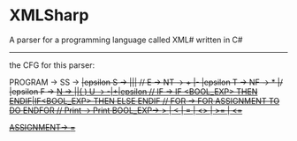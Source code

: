 XMLSharp
========

A  parser for a programming language called XML# written in C#

-----------------------

the CFG for this parser:

PROGRAM -> <SS>
SS      -> <S> <SS>|epsilon
S          -> <Print>|<ASSIGNMENT>|<IF>|<FOR>
//
E          -> <T> <NT>
NT         -> + <T> <NT>|- <T> <NT>|epsilon
T          -> <F> <NF>
NF         -> * <F> <NF>|/ <F> <NF>|epsilon
F          -> <U> <N> 
N        -> <ID>|<NUM>|( <E> )
U        -> -|+|epsilon
//
IF         -> IF <BOOL_EXP> THEN <SS> ENDIF|IF<BOOL_EXP> THEN <SS> ELSE <SS> ENDIF
//
FOR         -> FOR ASSIGNMENT TO <E> DO <SS> ENDFOR
//
Print        -> Print <E>
BOOL_EXP-> <E> > <E>|<E> < <E>|<E> = <E>|<E> <> <E>|<E> >= <E>
            |<E> <= <E>

ASSIGNMENT-> <ID> = <E>
